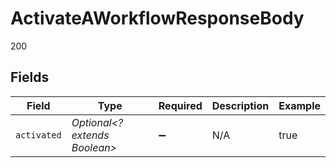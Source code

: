 # ActivateAWorkflowResponseBody

200


## Fields

| Field                         | Type                          | Required                      | Description                   | Example                       |
| ----------------------------- | ----------------------------- | ----------------------------- | ----------------------------- | ----------------------------- |
| `activated`                   | *Optional<? extends Boolean>* | :heavy_minus_sign:            | N/A                           | true                          |